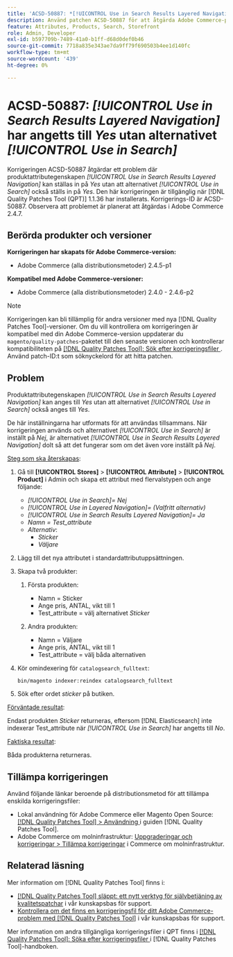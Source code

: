 ```yaml
---
title: 'ACSD-50887: *[!UICONTROL Use in Search Results Layered Navigation]* inställt på Ja utan alternativet *[!UICONTROL Use in Search]*'
description: Använd patchen ACSD-50887 för att åtgärda Adobe Commerce-problemet där produktattributegenskapen *[!UICONTROL Use in Search Results Layered Navigation]* kan anges till *Ja* utan att alternativet *[!UICONTROL Use in Search]* också anges till *Ja*.
feature: Attributes, Products, Search, Storefront
role: Admin, Developer
exl-id: b597709b-7489-41a0-b1ff-d68d0def0b46
source-git-commit: 7718a835e343ae7da9ff79f690503b4ee1d140fc
workflow-type: tm+mt
source-wordcount: '439'
ht-degree: 0%

---
```


# ACSD-50887: *[!UICONTROL Use in Search Results Layered Navigation]* har angetts till *Yes* utan alternativet *[!UICONTROL Use in Search]*

Korrigeringen ACSD-50887 åtgärdar ett problem där produktattributegenskapen *[!UICONTROL Use in Search Results Layered Navigation]* kan ställas in på *Yes* utan att alternativet *[!UICONTROL Use in Search]* också ställs in på *Yes*. Den här korrigeringen är tillgänglig när [!DNL Quality Patches Tool (QPT)] 1.1.36 har installerats. Korrigerings-ID är ACSD-50887. Observera att problemet är planerat att åtgärdas i Adobe Commerce 2.4.7.

## Berörda produkter och versioner

**Korrigeringen har skapats för Adobe Commerce-version:**

* Adobe Commerce (alla distributionsmetoder) 2.4.5-p1

**Kompatibel med Adobe Commerce-versioner:**

* Adobe Commerce (alla distributionsmetoder) 2.4.0 - 2.4.6-p2

>[!NOTE]
>
>Korrigeringen kan bli tillämplig för andra versioner med nya [!DNL Quality Patches Tool]-versioner. Om du vill kontrollera om korrigeringen är kompatibel med din Adobe Commerce-version uppdaterar du `magento/quality-patches`-paketet till den senaste versionen och kontrollerar kompatibiliteten på [[!DNL Quality Patches Tool]: Sök efter korrigeringsfiler ](https://experienceleague.adobe.com/tools/commerce-quality-patches/index.html). Använd patch-ID:t som söknyckelord för att hitta patchen.

## Problem

Produktattributegenskapen *[!UICONTROL Use in Search Results Layered Navigation]* kan anges till *Yes* utan att alternativet *[!UICONTROL Use in Search]* också anges till *Yes*.

De här inställningarna har utformats för att användas tillsammans. När korrigeringen används och alternativet *[!UICONTROL Use in Search]* är inställt på *Nej*, är alternativet *[!UICONTROL Use in Search Results Layered Navigation]* dolt så att det fungerar som om det även vore inställt på *Nej*.

<u>Steg som ska återskapas</u>:

1. Gå till **[!UICONTROL Stores]** > **[!UICONTROL Attribute]** > **[!UICONTROL Product]** i Admin och skapa ett attribut med flervalstypen och ange följande:

   * *[!UICONTROL Use in Search]= Nej*
   * *[!UICONTROL Use in Layered Navigation]= (Valfritt alternativ)*
   * *[!UICONTROL Use in Search Results Layered Navigation]= Ja*
   * *Namn = Test_attribute*
   * *Alternativ*:
      * *Sticker*
      * *Väljare*

1. Lägg till det nya attributet i standardattributuppsättningen.
1. Skapa två produkter:

   1. Första produkten:
      * Namn = Sticker
      * Ange pris, ANTAL, vikt till 1
      * Test_attribute = välj alternativet *Sticker*

   1. Andra produkten:
      * Namn = Väljare
      * Ange pris, ANTAL, vikt till 1
      * Test_attribute = välj båda alternativen

1. Kör omindexering för `catalogsearch_fulltext`:

   `bin/magento indexer:reindex catalogsearch_fulltext`

1. Sök efter ordet *sticker* på butiken.

<u>Förväntade resultat</u>:

Endast produkten *Sticker* returneras, eftersom [!DNL Elasticsearch] inte indexerar Test_attribute när *[!UICONTROL Use in Search]* har angetts till *No*.

<u>Faktiska resultat</u>:

Båda produkterna returneras.

## Tillämpa korrigeringen

Använd följande länkar beroende på distributionsmetod för att tillämpa enskilda korrigeringsfiler:

* Lokal användning för Adobe Commerce eller Magento Open Source: [[!DNL Quality Patches Tool] > Användning ](https://experienceleague.adobe.com/docs/commerce-operations/tools/quality-patches-tool/usage.html) i guiden [!DNL Quality Patches Tool].
* Adobe Commerce om molninfrastruktur: [Uppgraderingar och korrigeringar > Tillämpa korrigeringar](https://experienceleague.adobe.com/docs/commerce-cloud-service/user-guide/develop/upgrade/apply-patches.html) i Commerce om molninfrastruktur.

## Relaterad läsning

Mer information om [!DNL Quality Patches Tool] finns i:

* [[!DNL Quality Patches Tool] släppt: ett nytt verktyg för självbetjäning av kvalitetspatchar](/help/announcements/adobe-commerce-announcements/magento-quality-patches-released-new-tool-to-self-serve-quality-patches.md) i vår kunskapsbas för support.
* [Kontrollera om det finns en korrigeringsfil för ditt Adobe Commerce-problem med  [!DNL Quality Patches Tool]](/help/support-tools/patches-available-in-qpt-tool/check-patch-for-magento-issue-with-magento-quality-patches.md) i vår kunskapsbas för support.

Mer information om andra tillgängliga korrigeringsfiler i QPT finns i [[!DNL Quality Patches Tool]: Söka efter korrigeringsfiler ](https://experienceleague.adobe.com/tools/commerce-quality-patches/index.html) i [!DNL Quality Patches Tool]-handboken.
